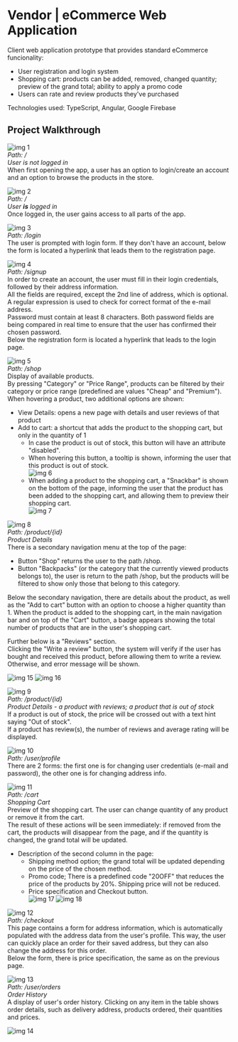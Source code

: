 # Vendor | eCommerce Web Application
Client web application prototype that provides standard eCommerce funcionality:
- User registration and login system
- Shopping cart: products can be added, removed, changed quantity; preview of the grand total; ability to apply a promo code
- Users can rate and review products they've purchased  

Technologies used: TypeScript, Angular, Google Firebase

## Project Walkthrough

![img 1](https://i.imgur.com/4PMHgD7.png)  
*Path: /*  
*User is not logged in*  
When first opening the app, a user has an option to login/create an account and an option to browse the products in the store.    

![img 2](https://i.imgur.com/tSQccUo.png)  
*Path: /*  
*User **is** logged in*  
Once logged in, the user gains access to all parts of the app.  

![img 3](https://i.imgur.com/RVMU29N.png)  
*Path: /login*  
The user is prompted with login form. If they don't have an account, below the form is located a hyperlink that leads them to the registration page.

![img 4](https://i.imgur.com/5dQDG57.png)  
*Path: /signup*  
In order to create an account, the user must fill in their login credentials, followed by their address information.  
All the fields are required, except the 2nd line of address, which is optional.  
A regular expression is used to check for correct format of the e-mail address.  
Password must contain at least 8 characters. Both password fields are being compared in real time to ensure that the user has confirmed their chosen password.  
Below the registration form is located a hyperlink that leads to the login page.  

![img 5](https://i.imgur.com/EzWGscr.png)  
*Path: /shop*  
Display of available products.  
By pressing "Category" or "Price Range", products can be filtered by their category or price range (predefined are values "Cheap" and "Premium").  
When hovering a product, two additional options are shown:  
- View Details: opens a new page with details and user reviews of that product  
- Add to cart: a shortcut that adds the product to the shopping cart, but only in the quantity of 1  
  - In case the product is out of stock, this button will have an attribute "disabled".  
  - When hovering this button, a tooltip is shown, informing the user that this product is out of stock.  
  ![img 6](https://i.imgur.com/u065ZOo.png)  
  - When adding a product to the shopping cart, a "Snackbar" is shown on the bottom of the page, informing the user that the product has been added to the shopping cart, and allowing them to preview their shopping cart.  
  ![img 7](https://i.imgur.com/k11pWPv.png)  
  
![img 8](https://i.imgur.com/tt4x3lE.png)  
*Path: /product/{id}*  
*Product Details*  
There is a secondary navigation menu at the top of the page:  
- Button "Shop" returns the user to the path /shop.  
- Button "Backpacks" (or the category that the currently viewed products belongs to), the user is return to the path /shop, but the products will be filtered to show only those that belong to this category.  

Below the secondary navigation, there are details about the product, as well as the "Add to cart" button with an option to choose a higher quantity than 1. When the product is added to the shopping cart, in the main navigation bar and on top of the "Cart" button, a badge appears showing the total number of products that are in the user's shopping cart.  

Further below is a "Reviews" section.  
Clicking the "Write a review" button, the system will verify if the user has bought and received this product, before allowing them to write a review. Otherwise, and error message will be shown.  

![img 15](https://i.imgur.com/XcMoMuN.png)
![img 16](https://i.imgur.com/JozvXmN.png)  



![img 9](https://i.imgur.com/851LaNg.png)  
*Path: /product/{id}*  
*Product Details - a product with reviews; a product that is out of stock*  
If a product is out of stock, the price will be crossed out with a text hint saying "Out of stock".  
If a product has review(s), the number of reviews and average rating will be displayed.  

![img 10](https://i.imgur.com/M3NBDu2.png)  
*Path: /user/profile*  
There are 2 forms: the first one is for changing user credentials (e-mail and password), the other one is for changing address info.  

![img 11](https://i.imgur.com/swnrQmE.png)  
*Path: /cart*  
*Shopping Cart*  
Preview of the shopping cart. The user can change quantity of any product or remove it from the cart.  
The result of these actions will be seen immediately: if removed from the cart, the products will disappear from the page, and if the quantity is changed, the grand total will be updated.  
- Description of the second column in the page:
  - Shipping method option; the grand total will be updated depending on the price of the chosen method.  
  - Promo code; There is a predefined code "20OFF" that reduces the price of the products by 20%. Shipping price will not be reduced.  
  - Price specification and Checkout button.  
  ![img 17](https://i.imgur.com/RiYDbJY.png)
  ![img 18](https://i.imgur.com/TuOKj6j.png)  
  
  
![img 12](https://i.imgur.com/MuKTZJ9.png)  
*Path: /checkout*  
This page contains a form for address information, which is automatically populated with the address data from the user's profile. This way, the user can quickly place an order for their saved address, but they can also change the address for this order.  
Below the form, there is price specification, the same as on the previous page.  

![img 13](https://i.imgur.com/OxmuUd7.png)  
*Path: /user/orders*  
*Order History*  
A display of user's order history. Clicking on any item in the table shows order details, such as delivery address, products ordered, their quantities and prices.  

![img 14](https://i.imgur.com/IgyTQtp.png)
